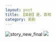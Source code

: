 ```yaml
---
layout: post
title: 【英剧】是，首相
category: 英剧
---
```

![story_new_final](http://rh8cub8wq.hd-bkt.clouddn.com/img/story_new_final_0322.png)
![](http://rfbyavrvr.hd-bkt.clouddn.com/img/yes-prime-minister-220531-1.jpg)